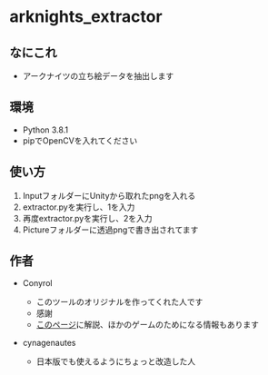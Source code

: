 # arknights_extractor

## なにこれ

- アークナイツの立ち絵データを抽出します

## 環境
- Python 3.8.1
- pipでOpenCVを入れてください

## 使い方

1. InputフォルダーにUnityから取れたpngを入れる
1. extractor.pyを実行し、1を入力
1. 再度extractor.pyを実行し、2を入力
1. Pictureフォルダーに透過pngで書き出されてます

## 作者
- Conyrol
    - このツールのオリジナルを作ってくれた人です
    - 感謝
    - [このページ](https://blog.csdn.net/conyrol/article/details/96781786)に解説、ほかのゲームのためになる情報もあります

- cynagenautes
    - 日本版でも使えるようにちょっと改造した人